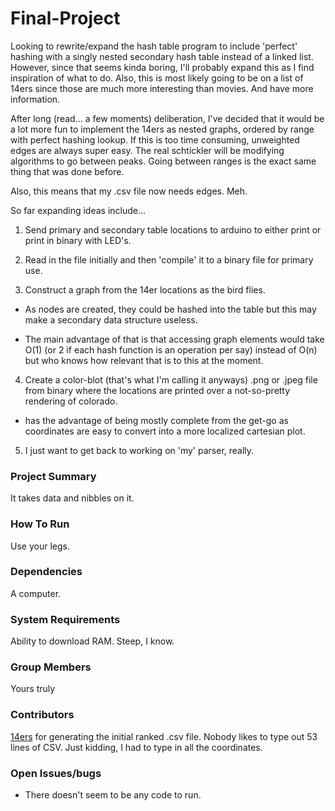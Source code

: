# Final-Project

Looking to rewrite/expand the hash table program to include 'perfect' hashing with a singly nested secondary hash table instead of a linked list. However, since that seems kinda boring, I'll probably expand this as I find inspiration of what to do. Also, this is most likely going to be on a list of 14ers since those are much more interesting than movies. And have more information.

After long (read... a few moments) deliberation, I've decided that it would be a lot more fun to implement the 14ers as nested graphs, ordered by range with perfect hashing lookup. If this is too time consuming, unweighted edges are always super easy. The real schtickler will be modifying algorithms to go between peaks. Going between ranges is the exact same thing that was done before.

Also, this means that my .csv file now needs edges. Meh.


So far expanding ideas include...

1. Send primary and secondary table locations to arduino to either print or print in binary with LED's.

2. Read in the file initially and then 'compile' it to a binary file for primary use.

3. Construct a graph from the 14er locations as the bird flies.

  - As nodes are created, they could be hashed into the table but this may make a secondary data structure useless.

  - The main advantage of that is that accessing graph elements would take O(1) (or 2 if each hash function is an operation per say) instead of O(n) but who knows how relevant that is to this at the moment.

4. Create a color-blot (that's what I'm calling it anyways) .png or .jpeg file from binary where the locations are printed over a not-so-pretty rendering of colorado.

  - has the advantage of being mostly complete from the get-go as coordinates are easy to convert into a more localized cartesian plot.

5. I just want to get back to working on 'my' parser, really.



### Project Summary
It takes data and nibbles on it.

### How To Run
Use your legs.

### Dependencies
A computer.

### System Requirements
Ability to download RAM. Steep, I know.

### Group Members
Yours truly

### Contributors
[14ers](14ers.com) for generating the initial ranked .csv file. Nobody likes to type out 53 lines of CSV. Just kidding, I had to type in all the coordinates.

### Open Issues/bugs
- There doesn't seem to be any code to run.
